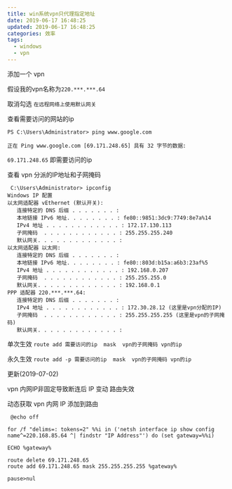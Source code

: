```yaml
---
title: win系统vpn只代理指定地址
date: 2019-06-17 16:48:25
updated: 2019-06-17 16:48:25
categories: 效率
tags:
  - windows
  - vpn
---
```

添加一个 vpn

假设我的vpn名称为`220.***.***.64`

取消勾选 `在远程网络上使用默认网关` 

查看需要访问的网站的ip
```
PS C:\Users\Administrator> ping www.google.com

正在 Ping www.google.com [69.171.248.65] 具有 32 字节的数据:
```

`69.171.248.65` 即需要访问的ip 

<!-- more -->

查看 vpn 分派的IP地址和子网掩码
```
 C:\Users\Administrator> ipconfig
Windows IP 配置
以太网适配器 vEthernet (默认开关):
   连接特定的 DNS 后缀 . . . . . . . :
   本地链接 IPv6 地址. . . . . . . . : fe80::9851:3dc9:7749:8e7a%14
   IPv4 地址 . . . . . . . . . . . . : 172.17.130.113
   子网掩码  . . . . . . . . . . . . : 255.255.255.240
   默认网关. . . . . . . . . . . . . :
以太网适配器 以太网:
   连接特定的 DNS 后缀 . . . . . . . :
   本地链接 IPv6 地址. . . . . . . . : fe80::803d:b15a:a6b3:23af%5
   IPv4 地址 . . . . . . . . . . . . : 192.168.0.207
   子网掩码  . . . . . . . . . . . . : 255.255.255.0
   默认网关. . . . . . . . . . . . . : 192.168.0.1
PPP 适配器 220.***.***.64:  
   连接特定的 DNS 后缀 . . . . . . . :
   IPv4 地址 . . . . . . . . . . . . : 172.30.28.12 (这里是vpn分配的IP)
   子网掩码  . . . . . . . . . . . . : 255.255.255.255 (这里是vpn的子网掩码)
   默认网关. . . . . . . . . . . . . :
```

单次生效
`route add 需要访问的ip  mask  vpn的子网掩码 vpn的ip` 

永久生效
`route add -p 需要访问的ip  mask  vpn的子网掩码 vpn的ip` 

更新(2019-07-02)

vpn 内网IP非固定导致断连后 IP 变动 路由失效

动态获取 vpn 内网 IP 添加到路由

```
 @echo off

for /f "delims=: tokens=2" %%i in ('netsh interface ip show config name^=220.168.85.64 ^| findstr "IP Address"') do (set gateway=%%i)

ECHO %gateway%

route delete 69.171.248.65
route add 69.171.248.65 mask 255.255.255.255 %gateway%

pause>nul
```




